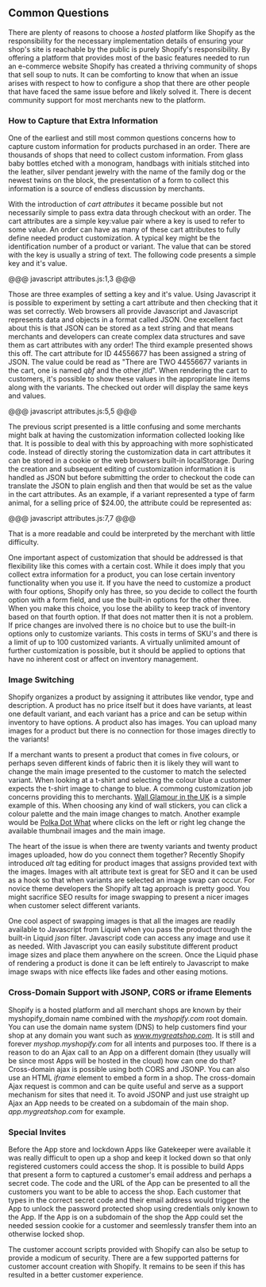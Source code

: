 ## Common Questions ##

There are plenty of reasons to choose a *hosted* platform like Shopify as the responsibility for the necessary implementation details of ensuring your shop's site is reachable by the public is purely Shopify's responsibility. By offering a platform that provides most of the basic features needed to run an e-commerce website Shopify has created a thriving community of shops that sell soup to nuts. It can be comforting to know that when an issue arises with respect to how to configure a shop that there are other people that have faced the same issue before and likely solved it. There is decent community support for most merchants new to the platform. 

### How to Capture that Extra Information ###

One of the earliest and still most common questions concerns how to capture custom information for products purchased in an order. There are thousands of shops that need to collect custom information. From glass baby bottles etched with a monogram, handbags with initials stitched into the leather, silver pendant jewelry with the name of the family dog or the newest twins on the block, the presentation of a form to collect this information is a source of endless discussion by merchants. 

With the introduction of *cart attributes* it became possible but not necessarily simple to pass extra data through checkout with an order. The cart attributes are a simple key:value pair where a key is used to refer to some value. An order can have as many of these cart attributes to fully define needed product customization. A typical key might be the identification number of a product or variant. The value that can be stored with the key is usually a string of text. The following code presents a simple key and it's value.

@@@ javascript attributes.js:1,3 @@@

Those are three examples of setting a key and it's value. Using Javascript it is possible to experiment by setting a cart attribute and then checking that it was set correctly. Web browsers all provide Javascript and Javascript represents data and objects in a format called JSON. One excellent fact about this is that JSON can be stored as a text string and that means merchants and developers can create complex data structures and save them as cart attributes with any order! The third example presented shows this off. The cart attribute for ID 44556677 has been assigned a string of JSON. The value could be read as "There are TWO 44556677 variants in the cart, one is named *qbf* and the other *jtld*". When rendering the cart to customers, it's possible to show these values in the appropriate line items along with the variants. The checked out order will display the same keys and values.
   
@@@ javascript attributes.js:5,5 @@@

The previous script presented is a little confusing and some merchants might balk at having the customization information collected looking like that. It is possible to deal with this by approaching with more sophisticated code. Instead of directly storing the customization data in cart attributes it can be stored in a cookie or the web browsers built-in localStorage. During the creation and subsequent editing of customization information it is handled as JSON but before submitting the order to checkout the code can translate the JSON to plain english and then that would be set as the value in the cart attributes. As an example, if a variant represented a type of farm animal, for a selling price of $24.00, the attribute could be represented as:

@@@ javascript attributes.js:7,7 @@@
      
That is a more readable and could be interpreted by the merchant with little difficulty.
 
One important aspect of customization that should be addressed is that flexibility like this comes with a certain cost. While it does imply that you collect extra information for a product, you can lose certain inventory functionality when you use it. If you have the need to customize a product with four options, Shopify only has three, so you decide to collect the fourth option with a form field, and use the built-in options for the other three. When you make this choice, you lose the ability to keep track of inventory based on that fourth option. If that does not matter then it is not a problem. If price changes are involved there is no choice but to use the built-in options only to customize variants. This costs in terms of SKU's and there is a limit of up to 100 customized variants. A virtually unlimited amount of further customization is possible, but it should be applied to options that have no inherent cost or affect on inventory management.

### Image Switching ###

Shopify organizes a product by assigning it attributes like vendor, type and description. A product has no price itself but it does have variants, at least one default variant, and each variant has a price and can be setup within inventory to have options. A product also has images. You can upload many images for a product but there is no connection for those images directly to the variants! 

If a merchant wants to present a product that comes in five colours, or perhaps seven different kinds of fabric then it is likely they will want to change the main image presented to the customer to match the selected variant. When looking at a t-shirt and selecting the colour blue a customer expects the t-shirt image to change to blue. A commong customization job concerns providing this to merchants. [Wall Glamour in the UK](http://http://www.wallglamour.co.uk) is a simple example of this. When choosing any kind of wall stickers, you can click a colour palette and the main image changes to match. Another example would be [Polka Dot What](http://www.polkadotwhat.com) where clicks on the left or right leg change the available thumbnail images and the main image. 

The heart of the issue is when there are twenty variants and twenty product images uploaded, how do you connect them together? Recently Shopify introduced *alt* tag editing for product images that assigns provided text with the images. Images with alt attribute text is great for SEO and it can be used as a hook so that when variants are selected an image swap can occur. For novice theme developers the Shopify alt tag approach is pretty good. You might sacrifice SEO results for image swapping to present a nicer images when customer select different variants. 

One cool aspect of swapping images is that all the images are readily available to Javascript from Liquid when you pass the product through the built-in Liquid *json* filter. Javascript code can access any image and use it as needed. With Javascript you can easily substitute different product image sizes and place them anywhere on the screen. Once the Liquid phase of rendering a product is done it can be left entirely to Javascript to make image swaps with nice effects like fades and other easing motions.

### Cross-Domain Support with JSONP, CORS or iframe Elements ###

Shopify is a hosted platform and all merchant shops are known by their myshopify_domain name combined with the *myshopify.com* root domain. You can use the domain name system (DNS) to help customers find your shop at any domain you want such as _www.mygreatshop.com_. It is still and forever _myshop.myshopify.com_ for all intents and purposes too. If there is a reason to do an Ajax call to an App on a different domain (they usually will be since most Apps will be hosted in the cloud) how can one do that? Cross-domain ajax is possible using both CORS and JSONP. You can also use an HTML *iframe* element to embed a form in a shop. The cross-domain Ajax request is common and can be quite useful and serve as a support mechanism for sites that need it. To avoid JSONP and just use straight up Ajax an App needs to be created on a subdomain of the main shop. _app.mygreatshop.com_ for example. 

### Special Invites ###

Before the App store and lockdown Apps like Gatekeeper were available it was really difficult to open up a shop and keep it locked down so that only registered customers could access the shop. It is possible to build Apps that present a form to captured a customer's email address and perhaps a secret code. The code and the URL of the App can be presented to all the customers you want to be able to access the shop. Each customer that types in the correct secret code and their email address would trigger the App to unlock the password protected shop using credentials only known to the App. If the App is on a subdomain of the shop the App could set the needed session cookie for a customer and seemlessly transfer them into an otherwise locked shop.

The customer account scripts provided with Shopify can also be setup to provide a modicum of security. There are a few supported patterns for customer account creation with Shopify. It remains to be seen if this has resulted in a better customer experience. 